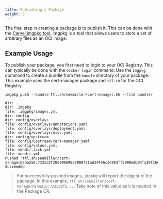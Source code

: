 ```yaml
---
title: Publishing a Package
weight: 3
---
```


The final step in creating a package is to publish it. This can be done with the [Carvel imgpkg tool](../tooling/). imgpkg is a tool that allows users to store a set of arbitrary files as an OCI image.

## Example Usage

To publish your package, you first need to login to your OCI Registry. This can typically be done with the `docker login` command. Use the `imgpkg` command to create a bundle from the `bundle` directory of your package. This example uses the cert-manager package and `ttl.sh` for the OCI Registry.

 ```shell
 imgpkg push --bundle ttl.sh/seemiller/cert-manager:6h --file bundle/

 dir: .
 dir: .imgpkg
 file: .imgpkg/images.yml
 dir: config
 dir: config/overlays
 file: config/overlays/annotations.yaml
 file: config/overlays/deployment.yaml
 file: config/overlays/misc.yaml
 dir: config/upstream
 file: config/upstream/cert-manager.yaml
 file: config/values.yaml
 file: vendir.lock.yml
 file: vendir.yml
 Pushed 'ttl.sh/seemiller/cert-manager@sha256:7335d2f20d000695e7880731ad24406c3d98dff5008edb04fa30f16e31abbb1a'
 Succeeded
 ```

> For successfully pushed images, `imgpkg` will report the digest of the package. In this example, `ttl.sh/seemiller/cert-manager@sha256:7335d2f2...`. Take note of this value as it is needed in the Package CR.
